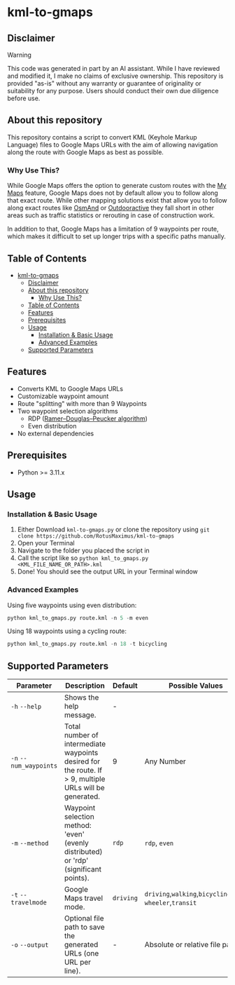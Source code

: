 # kml-to-gmaps

## Disclaimer

> [!WARNING]
> This code was generated in part by an AI assistant. While I have reviewed and modified it, I make no claims of exclusive ownership. This repository is provided "as-is" without any warranty or guarantee of originality or suitability for any purpose. Users should conduct their own due diligence before use.

## About this repository

This repository contains a script to convert KML (Keyhole Markup Language) files to Google Maps URLs with the aim of allowing navigation along the route with Google Maps as best as possible.

### Why Use This?

While Google Maps offers the option to generate custom routes with the [My Maps](https://www.google.com/maps/d/u/0/) feature, Google Maps does not by default allow you to follow along that exact route. While other mapping solutions exist that allow you to follow along exact routes like [OsmAnd](https://osmand.net/) or [Outdooractive](https://www.outdooractive.com/) they fall short in other areas such as traffic statistics or rerouting in case of construction work.

In addition to that, Google Maps has a limitation of 9 waypoints per route, which makes it difficult to set up longer trips with a specific paths manually.

## Table of Contents

- [kml-to-gmaps](#kml-to-gmaps)
  - [Disclaimer](#disclaimer)
  - [About this repository](#about-this-repository)
    - [Why Use This?](#why-use-this)
  - [Table of Contents](#table-of-contents)
  - [Features](#features)
  - [Prerequisites](#prerequisites)
  - [Usage](#usage)
    - [Installation \& Basic Usage](#installation--basic-usage)
    - [Advanced Examples](#advanced-examples)
  - [Supported Parameters](#supported-parameters)

## Features

- Converts KML to Google Maps URLs
- Customizable waypoint amount
- Route "splitting" with more than 9 Waypoints
- Two waypoint selection algorithms
  - RDP ([Ramer–Douglas–Peucker algorithm](https://en.wikipedia.org/wiki/Ramer%E2%80%93Douglas%E2%80%93Peucker_algorithm))
  - Even distribution
- No external dependencies

## Prerequisites

- Python >= 3.11.x

## Usage

### Installation & Basic Usage

1. Either Download `kml-to-gmaps.py` or clone the repository using `git clone https://github.com/RotusMaximus/kml-to-gmaps`
2. Open your Terminal
3. Navigate to the folder you placed the script in
4. Call the script like so `python kml_to_gmaps.py <KML_FILE_NAME_OR_PATH>.kml`
5. Done! You should see the output URL in your Terminal window

### Advanced Examples

Using five waypoints using even distribution:

```python
python kml_to_gmaps.py route.kml -n 5 -m even
```

Using 18 waypoints using a cycling route:

```python
python kml_to_gmaps.py route.kml -n 18 -t bicycling
```

## Supported Parameters

| Parameter              | Description                                                                                            | Default   | Possible Values                                         |
| ---------------------- | ------------------------------------------------------------------------------------------------------ | --------- | ------------------------------------------------------- |
| `-h` `--help`          | Shows the help message.                                                                                | -         |                                                         |
| `-n` `--num_waypoints` | Total number of intermediate waypoints desired for the route. If > 9, multiple URLs will be generated. | 9         | Any Number                                              |
| `-m` `--method`        | Waypoint selection method: 'even' (evenly distributed) or 'rdp' (significant points).                  | `rdp`     | `rdp`, `even`                                           |
| `-t` `--travelmode`    | Google Maps travel mode.                                                                               | `driving` | `driving`,`walking`,`bicycling`,`two-wheeler`,`transit` |
| `-o` `--output`        | Optional file path to save the generated URLs (one URL per line).                                      | -         | Absolute or relative file path                          |
